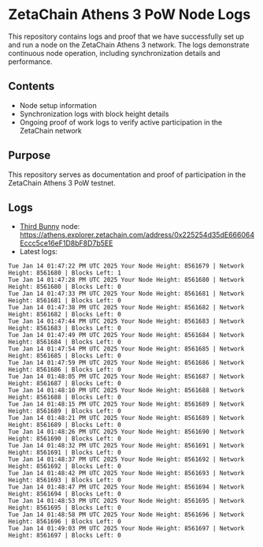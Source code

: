 # ZetaChain Athens 3 PoW Node Logs
This repository contains logs and proof that we have successfully set up and run a node on the ZetaChain Athens 3 network. The logs demonstrate continuous node operation, including synchronization details and performance.

## Contents
- Node setup information
- Synchronization logs with block height details
- Ongoing proof of work logs to verify active participation in the ZetaChain network

## Purpose
This repository serves as documentation and proof of participation in the ZetaChain Athens 3 PoW testnet.

## Logs

- [Third Bunny](https://thirdbunny.xyz/) node: https://athens.explorer.zetachain.com/address/0x225254d35dE666064Eccc5ce16eF1D8bF8D7b5EE
- Latest logs:
```
Tue Jan 14 01:47:22 PM UTC 2025 Your Node Height: 8561679 | Network Height: 8561680 | Blocks Left: 1
Tue Jan 14 01:47:28 PM UTC 2025 Your Node Height: 8561680 | Network Height: 8561680 | Blocks Left: 0
Tue Jan 14 01:47:33 PM UTC 2025 Your Node Height: 8561681 | Network Height: 8561681 | Blocks Left: 0
Tue Jan 14 01:47:38 PM UTC 2025 Your Node Height: 8561682 | Network Height: 8561682 | Blocks Left: 0
Tue Jan 14 01:47:44 PM UTC 2025 Your Node Height: 8561683 | Network Height: 8561683 | Blocks Left: 0
Tue Jan 14 01:47:49 PM UTC 2025 Your Node Height: 8561684 | Network Height: 8561684 | Blocks Left: 0
Tue Jan 14 01:47:54 PM UTC 2025 Your Node Height: 8561685 | Network Height: 8561685 | Blocks Left: 0
Tue Jan 14 01:47:59 PM UTC 2025 Your Node Height: 8561686 | Network Height: 8561686 | Blocks Left: 0
Tue Jan 14 01:48:05 PM UTC 2025 Your Node Height: 8561687 | Network Height: 8561687 | Blocks Left: 0
Tue Jan 14 01:48:10 PM UTC 2025 Your Node Height: 8561688 | Network Height: 8561688 | Blocks Left: 0
Tue Jan 14 01:48:15 PM UTC 2025 Your Node Height: 8561689 | Network Height: 8561689 | Blocks Left: 0
Tue Jan 14 01:48:21 PM UTC 2025 Your Node Height: 8561689 | Network Height: 8561689 | Blocks Left: 0
Tue Jan 14 01:48:26 PM UTC 2025 Your Node Height: 8561690 | Network Height: 8561690 | Blocks Left: 0
Tue Jan 14 01:48:32 PM UTC 2025 Your Node Height: 8561691 | Network Height: 8561691 | Blocks Left: 0
Tue Jan 14 01:48:37 PM UTC 2025 Your Node Height: 8561692 | Network Height: 8561692 | Blocks Left: 0
Tue Jan 14 01:48:42 PM UTC 2025 Your Node Height: 8561693 | Network Height: 8561693 | Blocks Left: 0
Tue Jan 14 01:48:47 PM UTC 2025 Your Node Height: 8561694 | Network Height: 8561694 | Blocks Left: 0
Tue Jan 14 01:48:53 PM UTC 2025 Your Node Height: 8561695 | Network Height: 8561695 | Blocks Left: 0
Tue Jan 14 01:48:58 PM UTC 2025 Your Node Height: 8561696 | Network Height: 8561696 | Blocks Left: 0
Tue Jan 14 01:49:03 PM UTC 2025 Your Node Height: 8561697 | Network Height: 8561697 | Blocks Left: 0
```
